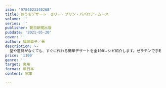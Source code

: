 ```yaml
---
isbn: '9784023340268'
title: おうちデザート　ゼリー・プリン・ババロア・ムース
volume: ''
series: ''
publisher: 朝日新聞出版
pubdate: '2021-05-20'
cover: ''
author: 福岡直子／著
description: >-
  型や道具がなくても、すぐに作れる簡単デザートを全100レシピ紹介します。ゼラチンで手軽にできるデザートは子どもにも大人気。フルーツや余ったジュースを使ったゼリーから、生クリームの入ったムース、プリン、ババロアまで。シンプルな材料で、おうちならではのデザートづくりが楽しめます。
price: '1100'
genre: ''
target: 実用
format: 単行本
content: 家事

---
```

